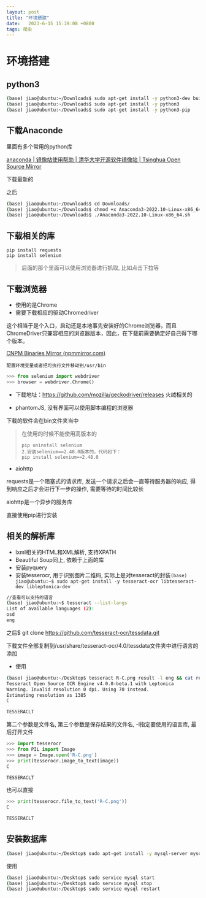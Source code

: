 ```yaml
---
layout: post
title: "环境搭建" 
date:   2023-6-15 15:39:08 +0800
tags: 爬虫
---
```




# 环境搭建

## python3

```bash
(base) jiao@ubuntu:~/Downloads$ sudo apt-get install -y python3-dev build-essential libssl-dev libffi-dev libxml2-dev libxslt1-dev zlib1g-dev libcurl4-openssl-dev
(base) jiao@ubuntu:~/Downloads$ sudo apt-get install -y python3
(base) jiao@ubuntu:~/Downloads$ sudo apt-get install -y python3-pip


```

## 下载Anaconde

里面有多个常用的python库

[anaconda | 镜像站使用帮助 | 清华大学开源软件镜像站 | Tsinghua Open Source Mirror](https://mirrors.tuna.tsinghua.edu.cn/help/anaconda/)

下载最新的

之后

````bash
(base) jiao@ubuntu:~/Downloads$ cd Downloads/
(base) jiao@ubuntu:~/Downloads$ chmod +x Anaconda3-2022.10-Linux-x86_64.sh 
(base) jiao@ubuntu:~/Downloads$ ./Anaconda3-2022.10-Linux-x86_64.sh 

````

## 下载相关的库

```
pip install requests
pip install selenium
```

>   后面的那个里面可以使用浏览器进行抓取, 比如点击下拉等

## 下载浏览器

+   使用的是Chrome
+   需要下载相应的驱动Chromedriver

这个相当于是个入口，启动还是本地事先安装好的Chrome浏览器，而且ChromeDriver只兼容相应的浏览器版本，因此，在下载前需要确定好自己得下哪个版本。

[CNPM Binaries Mirror (npmmirror.com)](https://registry.npmmirror.com/binary.html?path=chromedriver/)

```
配置环境变量或者把可执行文件移动到/usr/bin
```

```python
>>> from selenium import webdriver
>>> browser = webdriver.Chrome()

```

+   下载地址：https://github.com/mozilla/geckodriver/releases      火绒相关的

+   phantomJS, 没有界面可以使用脚本编程的浏览器

下载的软件会在bin文件夹当中

>    在使用的时候不能使用高版本的
>
>   ```
>   pip uninstall selenium
>   2.安装selenium==2.48.0版本的，代码如下：
>   pip install selenium==2.48.0
>   ```

+   aiohttp

requests是一个阻塞式的请求库, 发送一个请求之后会一直等待服务器的响应, 得到响应之后才会进行下一步的操作, 需要等待的时间比较长

aiohttp是一个异步的服务库

直接使用pip进行安装

## 相关的解析库

+   lxml相关的HTML和XML解析, 支持XPATH
+   Beautiful Soup同上, 依赖于上面的库
+   安装pyquery
+   安装tesserocr, 用于识别图片二维码, 实际上是对tesseract的封装`(base) jiao@ubuntu:~$ sudo apt-get install -y tesseract-ocr libtesseract-dev libleptonica-dev`

```bash
//查看可以支持的语言
(base) jiao@ubuntu:~$ tesseract --list-langs
List of available languages (2):
osd
eng

```

之后$ git clone https://github.com/tesseract-ocr/tessdata.git

下载文件全部复制到/usr/share/tesseract-ocr/4.0/tessdata文件夹中进行语言的添加

+   使用

```bash
(base) jiao@ubuntu:~/Desktop$ tesseract R-C.png result -l eng && cat result.txt
Tesseract Open Source OCR Engine v4.0.0-beta.1 with Leptonica
Warning. Invalid resolution 0 dpi. Using 70 instead.
Estimating resolution as 1385
C

TESSERACLT
```

第二个参数是文件名, 第三个参数是保存结果的文件名, -l指定要使用的语言库, 最后打开文件

```python
>>> import tesserocr
>>> from PIL import Image
>>> image = Image.open('R-C.png')
>>> print(tesserocr.image_to_text(image))
C

TESSERACLT

```

也可以直接

```python
>>> print(tesserocr.file_to_text('R-C.png'))
C

TESSERACLT
```

## 安装数据库

```bash
(base) jiao@ubuntu:~/Desktop$ sudo apt-get install -y mysql-server mysql-client
```

使用

```bash
(base) jiao@ubuntu:~/Desktop$ sudo service mysql start
(base) jiao@ubuntu:~/Desktop$ sudo service mysql stop 
(base) jiao@ubuntu:~/Desktop$ sudo service mysql restart 
```

